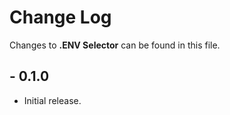 # Change Log

Changes to **.ENV Selector** can be found in this file.

## - 0.1.0

- Initial release.
